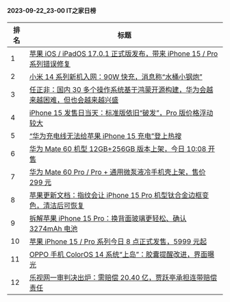 #### 2023-09-22_23-00  IT之家日榜

| 排名 | 标题|
| --- | ---|
| 1 | [苹果 iOS / iPadOS 17.0.1 正式版发布，带来 iPhone 15 / Pro 系列错误修复](https://www.ithome.com/0/720/826.htm) |
| 2 | [小米 14 系列新机入网：90W 快充，消息称“水桶小钢炮”](https://www.ithome.com/0/720/864.htm) |
| 3 | [任正非：国内 30 多个操作系统基于鸿蒙开源构建，华为会越来越困难，但也会越来越兴盛](https://www.ithome.com/0/720/868.htm) |
| 4 | [iPhone 15 发售日当天：标准版依旧“破发”，Pro 版价格浮动较大](https://www.ithome.com/0/720/947.htm) |
| 5 | [“华为充电线无法给苹果 iPhone 15 充电”登上热搜](https://www.ithome.com/0/721/056.htm) |
| 6 | [华为 Mate 60 机型 12GB+256GB 版本上架，今日 10:08 开售](https://www.ithome.com/0/720/840.htm) |
| 7 | [华为 Mate 60 Pro / Pro + 通用微泵液冷手机壳上架，售价 299 元](https://www.ithome.com/0/721/032.htm) |
| 8 | [苹果更新文档：指纹会让 iPhone 15 Pro 机型钛合金边框变色，清洁后可恢复](https://www.ithome.com/0/720/848.htm) |
| 9 | [拆解苹果 iPhone 15 Pro：换背面玻璃更轻松、确认 3274mAh 电池](https://www.ithome.com/0/720/855.htm) |
| 10 | [苹果 iPhone 15 / Pro 系列今日 8 点正式发售，5999 元起](https://www.ithome.com/0/720/839.htm) |
| 11 | [OPPO 手机 ColorOS 14 系统“上岛”：胶囊提醒改进，界面曝光](https://www.ithome.com/0/720/911.htm) |
| 12 | [乐视网一审判决出炉：需赔偿 20.40 亿，贾跃亭承担连带赔偿责任](https://www.ithome.com/0/720/872.htm) |
